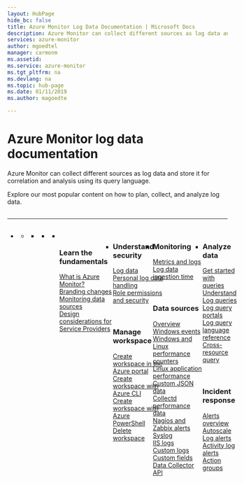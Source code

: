```yaml
---
layout: HubPage
hide_bc: false
title: Azure Monitor Log Data Documentation | Microsoft Docs
description: Azure Monitor can collect different sources as log data and store it for correlation and analysis using its query language.
services: azure-monitor
author: mgoedtel
manager: carmonm
ms.assetid:	
ms.service: azure-monitor
ms.tgt_pltfrm: na
ms.devlang: na
ms.topic: hub-page
ms.date: 01/11/2019
ms.author: magoedte

---
```


<div id="main" class="v2">
    <div class="container">
        <h1>Azure Monitor log data documentation</h1>
        <p>Azure Monitor can collect different sources as log data and store it for correlation and analysis using its query language.</p>
		<p>Explore our most popular content on how to plan, collect, and analyze log data.</p>
        <hr style="margin: 30px 0;" />
        <ul class="pivots">
            <li>
                <a href="#products"></a>
                <ul id="products">
                    <li>
                        <a class="singlePanelNavItem selected" style="display: none" href="#indexA" data-linktype="self-bookmark"></a>
                        <ul class="panelContent singlePanelContent" id="indexA" style="border: medium; border-image: none; margin-top: 0px; display: flex; float: left;">
                            <li class="fullSpan">
                                <a href="#index1" data-linktype="self-bookmark"></a>
                                <ul class="cardsF cols cols4" id="index1" style="float: left; display: flex; width: 100%; border-bottom: 1px var(--grey-lighter) solid;">  
                                    <li>
                                        <ul class="cardsB panelContent" id="cardtypes-B" style="float: left; display: flex; width: 100%;">
                                            <li>
                                                <!-- <a href="">-->
                                                    <div class="cardSize">
                                                        <div class="cardPadding">
                                                            <div class="card">
                                                                <div class="cardImageOuter">
                                                                    <div class="cardImage">
                                                                        <img alt="" src="https://docs.microsoft.com/media/common/i_learn-about.svg" data-linktype="external">
                                                                    </div>
                                                                </div>
                                                                <div class="cardText" style="padding-left: 0px">
                                                                    <h3>Learn the fundamentals</h3> 
																	<p> 
																	    <a href="/azure/azure-monitor/overview">What is Azure Monitor?</a><br/>
                                                                        <a href="/azure/azure-monitor/azure-monitor-rebrand">Branding changes</a><br/>
                                                                        <a href="/azure/azure-monitor/platform/monitoring-data-sources">Monitoring data sources</a><br/>
                                                                        <a href="/azure/azure-monitor/platform/log-analytics-service-providers">Design considerations for Service Providers</a><br/>
																	</p>
																</div>
                                                            </div>
                                                        </div>
                                                    </div>
                                                <!-- </a>-->
                                            </li>
                                            <li>
                                                <!-- <a href="">-->
                                                    <div class="cardSize">
                                                        <div class="cardPadding">
                                                            <div class="card">
                                                                <div class="cardText">
                                                                    <h3>Understand security</h3> 
																	<p>
																	    <a href="/azure/azure-monitor/platform/log-analytics-data-security">Log data</a><br/>
                                                                        <a href="/azure/azure-monitor/platform/log-analytics-personal-data-mgmt">Personal log data handling</a><br/>
                                                                        <a href="/azure/azure-monitor/platform/roles-permissions-security">Role permissions and security</a><br/>
																    </p>
                                                                    <br>
														             <h3>Manage workspace</h3>
                                                                    <p>
                                                                    <a href="/azure/azure-monitor/learn/quick-create-workspace">Create workspace in the Azure portal</a><br/>
                                                                    <a href="/azure/azure-monitor/learn/quick-create-workspace-cli">Create workspace with Azure CLI</a><br/>
                                                                   <a href="/azure/azure-monitor/learn/quick-create-workspace-posh">Create workspace with Azure PowerShell</a><br/>
                                                                  <a href="/azure/azure-monitor/platform/delete-workspace">Delete workspace</a><br/>
														         </p>
																</div>
                                                            </div>
                                                        </div>
                                                    </div>
                                                <!-- </a>-->
                                            </li>
										</ul>
                                    </li>
                                    <li>
                                        <div class="cardSize">
                                            <div class="cardPadding">
                                                <div class="card">
                                                    <div class="cardText">
													<h3>Monitoring</h3>
                                                        <p>
                                                            <a href="/azure/azure-monitor/platform/data-collection">Metrics and logs</a><br/>
                                                            <a href="/azure/azure-monitor/platform/log-analytics-data-ingestion-time">Log data ingestion time</a><br/>
														</p>
														<br>
                                                        <h3>Data sources</h3>
                                                        <p>
                                                            <a href="/azure/azure-monitor/platform/data-sources">Overview<br/>
                                                            <a href="/azure/azure-monitor/platform/data-sources-windows-events">Windows events</a><br/>
                                                            <a href="/azure/azure-monitor/platform/data-sources-performance-counters">Windows and Linux performance counters</a><br/>
                                                            <a href="/azure/azure-monitor/platform/data-sources-linux-applications">Linux application performance</a><br/>
                                                            <a href="/azure/azure-monitor/platform/data-sources-json">Custom JSON data</a><br/>
                                                            <a href="/azure/azure-monitor/platform/data-sources-collectd">Collectd performance data</a><br/>
                                                            <a href="/azure/azure-monitor/platform/data-sources-alerts-nagios-zabbix">Nagios and Zabbix alerts</a><br/>
                                                            <a href="/azure/azure-monitor/platform/data-sources-syslog">Syslog</a><br/>
                                                            <a href="/azure/azure-monitor/platform/data-sources-iis-logs">IIS logs</a><br/>
                                                            <a href="/azure/azure-monitor/platform/data-sources-custom-logs">Custom logs</a><br/>
                                                            <a href="/azure/azure-monitor/platform/custom-fields">Custom fields</a><br/>
                                                            <a href="/azure/azure-monitor/platform/data-collector-api">Data Collector API</a><br/>
														</p>
                                                    </div>
                                                </div>
                                            </div>
                                        </div>
                                    </li>
									<li>
                                        <div class="cardSize">
                                            <div class="cardPadding">
                                                <div class="card">
                                                    <div class="cardText">
                                                        <h3>Analyze data</h3>
                                                        <p>
                                                            <a href="/azure/azure-monitor/log-query/get-started-queries">Get started with queries</a><br/>
                                                            <a href="/azure/azure-monitor/log-query/search-queries">Understand Log queries</a><br/>
                                                            <a href="/azure/azure-monitor/log-query/portals">Log query portals</a><br/>
                                                            <a href="/azure/azure-monitor/log-query/query-language">Log query language reference</a><br/>
                                                            <a href="/azure/azure-monitor/log-query/cross-workspace-query">Cross-resource query</a><br/>
														</p>
														<br>
                                                        <h3>Incident response</h3>
                                                        <p>
                                                            <a href="/azure/azure-monitor/platform/alerts-unified">Alerts overview</a><br/>
                                                            <a href="/azure/azure-monitor/platform/autoscale-overview">Autoscale</a><br/>
                                                            <a href="/azure/azure-monitor/platform/alerts-unified-log">Log alerts</a><br/>
                                                            <a href="/azure/azure-monitor/platform/alerts-activity-log">Activity log alerts</a><br/>
                                                            <a href="/azure/azure-monitor/platform/action-groups">Action groups</a><br/>
                                                        </p>
													</div>
                                                </div>
                                            </div>
                                        </div>
								    </li>
                                </ul>
                            </li>
                        </ul>
                    </li>
                </ul>
            </li>
        </ul>
    </div>
</div>
